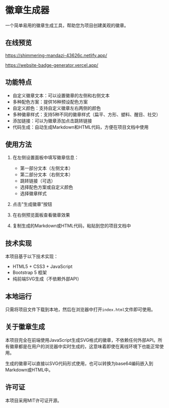 # 徽章生成器

一个简单易用的徽章生成工具，帮助您为项目创建美观的徽章。

## 在线预览

https://shimmering-mandazi-43626c.netlify.app/

https://website-badge-generator.vercel.app/

## 功能特点

- 自定义徽章文本：可以设置徽章的左侧和右侧文本
- 多种配色方案：提供16种预设配色方案
- 自定义颜色：支持自定义徽章左右两侧的颜色
- 多种徽章样式：支持5种不同的徽章样式（扁平、方形、塑料、醒目、社交）
- 添加链接：可以为徽章添加点击跳转链接
- 代码生成：自动生成Markdown和HTML代码，方便在项目文档中使用

## 使用方法

1. 在左侧设置面板中填写徽章信息：
   - 第一部分文本（左侧文本）
   - 第二部分文本（右侧文本）
   - 跳转链接（可选）
   - 选择配色方案或自定义颜色
   - 选择徽章样式

2. 点击"生成徽章"按钮

3. 在右侧预览面板查看徽章效果

4. 复制生成的Markdown或HTML代码，粘贴到您的项目文档中

## 技术实现

本项目基于以下技术实现：

- HTML5 + CSS3 + JavaScript
- Bootstrap 5 框架
- 纯前端SVG生成（不依赖外部API）

## 本地运行

只需将项目文件下载到本地，然后在浏览器中打开`index.html`文件即可使用。

## 关于徽章生成

本项目完全在前端使用JavaScript生成SVG格式的徽章，不依赖任何外部API。所有徽章都是在用户的浏览器中实时生成的，这意味着即使在离线环境下也能正常使用。

生成的徽章可以直接以SVG代码形式使用，也可以转换为base64编码嵌入到Markdown或HTML中。

## 许可证

本项目采用MIT许可证开源。
